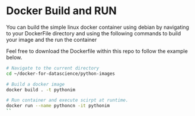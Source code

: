 # Docker Build and RUN

You can build the simple linux docker container using debian by navigating to your DockerFile directory and using the following commands to build your image and the run the container

Feel free to download the Dockerfile within this repo to follow the example below.

```bash
# Navigate to the current directory
cd ~/docker-for-datascience/python-images

# Build a docker image
docker build . -t pythonim

# Run container and execute scirpt at runtime.
docker run --name pythoncn -it pythonim
``
